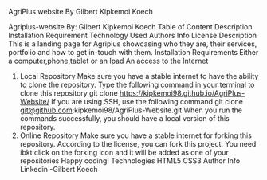 AgriPlus website
By Gilbert Kipkemoi Koech






Agriplus-website 
By: Gilbert Kipkemoi Koech 
Table of Content
Description
Installation Requirement
Technology Used
Authors Info
License
Description
This is a landing page for Agriplus showcasing who they are, their services, portfolio and how to get in-touch with them.
Installation
Requirements
Either a computer,phone,tablet or an Ipad
An access to the Internet
1. Local Repository
Make sure you have a stable internet to have the ability to clone the repository.
Type the following command in your terminal to clone this repository
git clone https://kipkemoi98.github.io/AgriPlus-Website/
If you are using SSH, use the following command
git clone git@github.com:kipkemoi98/AgriPlus-Website.git
When you run the commands successfully, you should have a local version of this repository.
2. Online Repository
Make sure you have a stable internet for forking this repository.
According to the license, you can fork this project. You need ibkt click on the forking icon and it will be added as one of your repositories Happy coding!
Technologies
HTML5
CSS3
Author Info
Linkedin -Gilbert Koech